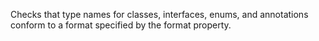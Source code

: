 Checks that type names for classes, interfaces, enums, and annotations conform to a format specified by the format property.